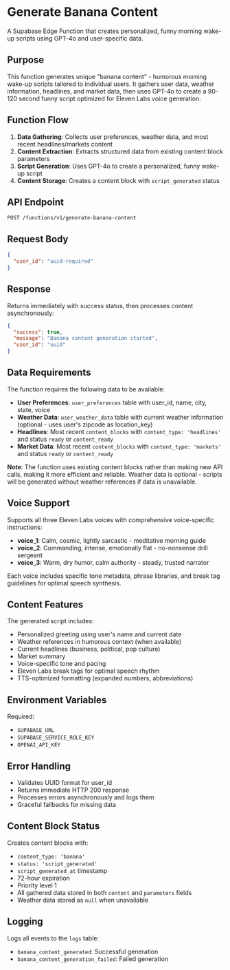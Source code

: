 # Generate Banana Content

A Supabase Edge Function that creates personalized, funny morning wake-up scripts using GPT-4o and user-specific data.

## Purpose

This function generates unique "banana content" - humorous morning wake-up scripts tailored to individual users. It gathers user data, weather information, headlines, and market data, then uses GPT-4o to create a 90-120 second funny script optimized for Eleven Labs voice generation.

## Function Flow

1. **Data Gathering**: Collects user preferences, weather data, and most recent headlines/markets content
2. **Content Extraction**: Extracts structured data from existing content block parameters
3. **Script Generation**: Uses GPT-4o to create a personalized, funny wake-up script
4. **Content Storage**: Creates a content block with `script_generated` status

## API Endpoint

```
POST /functions/v1/generate-banana-content
```

## Request Body

```json
{
  "user_id": "uuid-required"
}
```

## Response

Returns immediately with success status, then processes content asynchronously:

```json
{
  "success": true,
  "message": "Banana content generation started",
  "user_id": "uuid"
}
```

## Data Requirements

The function requires the following data to be available:

- **User Preferences**: `user_preferences` table with user_id, name, city, state, voice
- **Weather Data**: `user_weather_data` table with current weather information (optional - uses user's zipcode as location_key)
- **Headlines**: Most recent `content_blocks` with `content_type: 'headlines'` and status `ready` or `content_ready`
- **Market Data**: Most recent `content_blocks` with `content_type: 'markets'` and status `ready` or `content_ready`

**Note**: The function uses existing content blocks rather than making new API calls, making it more efficient and reliable. Weather data is optional - scripts will be generated without weather references if data is unavailable.

## Voice Support

Supports all three Eleven Labs voices with comprehensive voice-specific instructions:

- **voice_1**: Calm, cosmic, lightly sarcastic - meditative morning guide
- **voice_2**: Commanding, intense, emotionally flat - no-nonsense drill sergeant
- **voice_3**: Warm, dry humor, calm authority - steady, trusted narrator

Each voice includes specific tone metadata, phrase libraries, and break tag guidelines for optimal speech synthesis.

## Content Features

The generated script includes:
- Personalized greeting using user's name and current date
- Weather references in humorous context (when available)
- Current headlines (business, political, pop culture)
- Market summary
- Voice-specific tone and pacing
- Eleven Labs break tags for optimal speech rhythm
- TTS-optimized formatting (expanded numbers, abbreviations)

## Environment Variables

Required:
- `SUPABASE_URL`
- `SUPABASE_SERVICE_ROLE_KEY`
- `OPENAI_API_KEY`

## Error Handling

- Validates UUID format for user_id
- Returns immediate HTTP 200 response
- Processes errors asynchronously and logs them
- Graceful fallbacks for missing data

## Content Block Status

Creates content blocks with:
- `content_type: 'banana'`
- `status: 'script_generated'`
- `script_generated_at` timestamp
- 72-hour expiration
- Priority level 1
- All gathered data stored in both `content` and `parameters` fields
- Weather data stored as `null` when unavailable

## Logging

Logs all events to the `logs` table:
- `banana_content_generated`: Successful generation
- `banana_content_generation_failed`: Failed generation 